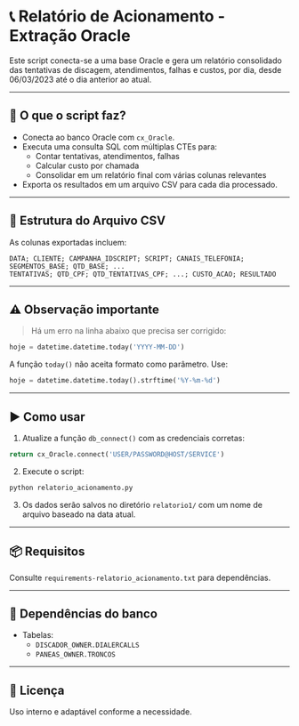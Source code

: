 # 📞 Relatório de Acionamento - Extração Oracle

Este script conecta-se a uma base Oracle e gera um relatório consolidado das tentativas de discagem, atendimentos, falhas e custos, por dia, desde 06/03/2023 até o dia anterior ao atual.

---

## 🔧 O que o script faz?

- Conecta ao banco Oracle com `cx_Oracle`.
- Executa uma consulta SQL com múltiplas CTEs para:
  - Contar tentativas, atendimentos, falhas
  - Calcular custo por chamada
  - Consolidar em um relatório final com várias colunas relevantes
- Exporta os resultados em um arquivo CSV para cada dia processado.

---

## 📂 Estrutura do Arquivo CSV

As colunas exportadas incluem:

```
DATA; CLIENTE; CAMPANHA_IDSCRIPT; SCRIPT; CANAIS_TELEFONIA; SEGMENTOS_BASE; QTD_BASE; ...
TENTATIVAS; QTD_CPF; QTD_TENTATIVAS_CPF; ...; CUSTO_ACAO; RESULTADO
```

---

## ⚠️ Observação importante

> Há um erro na linha abaixo que precisa ser corrigido:
```python
hoje = datetime.datetime.today('YYYY-MM-DD')
```
A função `today()` não aceita formato como parâmetro. Use:
```python
hoje = datetime.datetime.today().strftime('%Y-%m-%d')
```

---

## ▶️ Como usar

1. Atualize a função `db_connect()` com as credenciais corretas:
```python
return cx_Oracle.connect('USER/PASSWORD@HOST/SERVICE')
```

2. Execute o script:
```bash
python relatorio_acionamento.py
```

3. Os dados serão salvos no diretório `relatorio1/` com um nome de arquivo baseado na data atual.

---

## 📦 Requisitos

Consulte `requirements-relatorio_acionamento.txt` para dependências.

---

## 🧱 Dependências do banco

- Tabelas:
  - `DISCADOR_OWNER.DIALERCALLS`
  - `PANEAS_OWNER.TRONCOS`

---

## 📝 Licença

Uso interno e adaptável conforme a necessidade.
